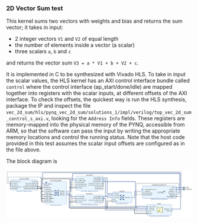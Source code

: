 ### 2D Vector Sum test

This kernel sums two vectors with weights and bias and returns the sum vector; it takes in input:

* 2 integer vectors `V1` and `V2` of equal length
* the number of elements inside a vector (a scalar)
* three scalars `a`, `b` and `c`

and returns the vector sum `V3 = a * V1 + b + V2 + c`.

It is implemented in C to be synthesized with Vivado HLS. To take in input the scalar values, the HLS kernel has an AXI control interface bundle called `control` where the control interface (ap_start/done/idle) are mapped together into registers with the scalar inputs, at different offsets of the AXI interface. To check the offsets, the quickest way is run the HLS synthesis, package the IP and inspect the file `vec_2d_sum/hls/pynq_vec_2d_sum/solutions_1/impl/verilog/top_vec_2d_sum_control_s_axi.v`, looking for the `Address Info` fields. These registers are memory-mapped into the physical memory of the PYNQ, accessible from ARM, so that the software can pass the input by writing the appropriate memory locations and control the running status.
Note that the host code provided in this test assumes the scalar input offsets are configured as in the file above.

The block diagram is

![bd](block_Design.png)